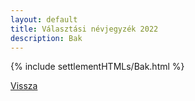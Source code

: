 ```yaml
---
layout: default
title: Választási névjegyzék 2022
description: Bak
---
```


{% include settlementHTMLs/Bak.html %}

[Vissza](../)